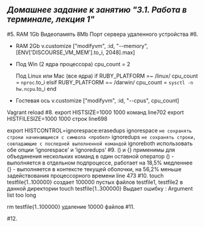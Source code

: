 ## ___Домашнее задание к занятию "3.1. Работа в терминале, лекция 1"___

#5.
  RAM 1Gb
  Видеопамять 8Mb
  Порт сервера удаленного устройства
#6.
  - RAM 2Gb
    v.customize ["modifyvm", :id, "--memory", [ENV['DISCOURSE_VM_MEM'].to_i, 2048].max]
  
  - Под Win (2 ядра процессора)
    cpu_count = 2

    Под Linux или Mac (все ядра)
    if RUBY_PLATFORM =~ /linux/
    cpu_count = `nproc`.to_i
    elsif RUBY_PLATFORM =~ /darwin/
    cpu_count = `sysctl -n hw.ncpu`.to_i
    end

  - Гостевая ось
    v.customize ["modifyvm", :id, "--cpus", cpu_count]

Vagrant reload
#8.
  export HISTSIZE=1000 1000 команд
  line702
  export HISTFILESIZE=1000 1000 строк
  line698
  
  export HISTCONTROL=ignorespace:erasedups
  ignorespace	`не сохранять строки начинающиеся с символа <пробел>`
  ignoredups	`не сохранять строки, совпадающие с последней выполненной командой`
  ignoreboth	использовать обе опции ‘ignorespace’ и ‘ignoredups’
#9.
  () и {} применимы для объединения нескольких команд в один оставной оператор
  () - выполняется в отдельном подпроцессе, работает на 18,5% медленнее
  {} - выполняется в контексте текущей оболочки, на 56,2% меньше задействования процессорного времени
  line 473
#10.
touch testfile{1..100000} создает 100000 пустых файлов testfile1, testfile2 в данной директории
touch testfile{1..300000} Выдает ошибку : Argument list too long

rm testfile{1..100000} удаление 10000 файлов
#11.

#12.

